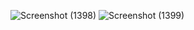 
![Screenshot (1398)](https://user-images.githubusercontent.com/111503473/229414367-a266080c-173b-4ba8-bf13-ad2014e740a9.png)
![Screenshot (1399)](https://user-images.githubusercontent.com/111503473/229414517-a4dfdcb1-14a7-4e02-8049-eb11d1ef194f.png)
